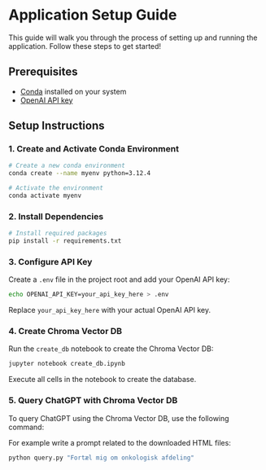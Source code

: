 # Application Setup Guide

This guide will walk you through the process of setting up and running the application. Follow these steps to get started!

## Prerequisites

- [Conda](https://docs.conda.io/projects/conda/en/latest/user-guide/install/) installed on your system
- [OpenAI API key](https://platform.openai.com/account/api-keys)

## Setup Instructions

### 1. Create and Activate Conda Environment

```bash
# Create a new conda environment
conda create --name myenv python=3.12.4

# Activate the environment
conda activate myenv
```

### 2. Install Dependencies

```bash
# Install required packages
pip install -r requirements.txt
```

### 3. Configure API Key

Create a `.env` file in the project root and add your OpenAI API key:

```bash
echo OPENAI_API_KEY=your_api_key_here > .env
```

Replace `your_api_key_here` with your actual OpenAI API key.

### 4. Create Chroma Vector DB

Run the `create_db` notebook to create the Chroma Vector DB:

```bash
jupyter notebook create_db.ipynb
```

Execute all cells in the notebook to create the database.

### 5. Query ChatGPT with Chroma Vector DB

To query ChatGPT using the Chroma Vector DB, use the following command:

For example write a prompt related to the downloaded HTML files:
```bash
python query.py "Fortæl mig om onkologisk afdeling"
```

